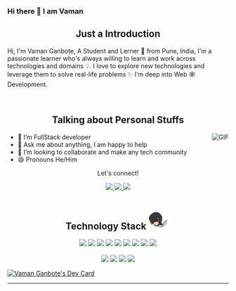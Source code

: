 ### Hi there 👋 I am Vaman


<h2 align="center">Just a Introduction
</h2>

Hi, I'm Vaman Ganbote, A Student and Lerner 🚀 from Pune, India, I'm a passionate learner who's always willing to learn and work across technologies and domains 💡. I love to explore new technologies and leverage them to solve real-life problems ✨ I'm deep into Web 🕸️ Development.

</br>
</hr>
<h2 align="center">Talking about Personal Stuffs 

</h2>

  <img align="right" alt="GIF" src="https://media.giphy.com/media/836HiJc7pgzy8iNXCn/giphy.gif" />

- 🌱 I’m FullStack developer
- 💬 Ask me about anything, I am happy to help
- 👯 I’m looking to collaborate and make any tech community
- 😄 Pronouns He/Him


<div align="center">
<p align="center">Let's connect!</p>
<a href="https://twitter.com/VamanGanbote93?t=kYKZsc4OBSFG7oLL_cJpBg&s=09">
    <img src="https://img.shields.io/badge/Twitter-1DA1F2?style=for-the-badge&logo=twitter&logoColor=white" />
</a>
<!-- 
<a href="https://www.instagram.com/vaibhavdarwekar/?hl=en">
    <img src="https://img.shields.io/badge/Instagram-E4405F?style=for-the-badge&logo=instagram&logoColor=white" />
</a> -->
  <a href="vamanganbote93@gmail.com">
 <img src= https://img.shields.io/badge/Gmail-D14836?style=for-the-badge&logo=gmail&logoColor=white />
  </a>

<a href="https://www.linkedin.com/in/vaman-ganbote/">
    <img src="https://img.shields.io/badge/linkedin-%230077B5.svg?&style=for-the-badge&logo=linkedin&logoColor=white" />
</a>

<!-- 
<a href="https://www.facebook.com/vaibhav.darwekar.50">
    <img src="https://img.shields.io/badge/Facebook-1877F2?style=for-the-badge&logo=facebook&logoColor=white" />
</a>

 -->
</div>




<h1></h1>
<h1></h1>
<h1></h1>
<p align="center">
  <h2 align="center">Technology Stack  <img src="https://github.com/Vaman93/Vaman93/blob/main/image/laptop.gif" width="50"></h2>
  
<div align="center">

   <img src="https://img.shields.io/badge/-HTML-c58545?style=for-the-badge&logo=html5&logoColor=c58545&labelColor=282828">
   <img src="https://img.shields.io/badge/-CSS-d1a01f?style=for-the-badge&logo=css3&logoColor=d1a01f&labelColor=282828">
   <img src="https://img.shields.io/badge/JavaScript-F7DF1E?style=for-the-badge&logo=javascript&logoColor=d1a01f&labelColor=282828">
   <img src="https://img.shields.io/badge/Node.js-43853D?style=for-the-badge&logo=node.js&logoColor=d1a01f&labelColor=282828">
   <img src="https://img.shields.io/badge/Express.js-404D59?style=for-the-badge&logo=express.js&logoColor=d1a01f&labelColor=282828">
   <img src="https://img.shields.io/badge/React-20232A?style=for-the-badge&logo=react&logoColor=61DAFB&labelColor=282828">
   <img src="https://img.shields.io/badge/MongoDB-4EA94B?style=for-the-badge&logo=mongodb&logoColor=white">
  <img src="https://img.shields.io/badge/Bootstrap-563D7C?style=for-the-badge&logo=bootstrap&logoColor=white"/>
<img src="https://img.shields.io/badge/Material--UI-0081CB?style=for-the-badge&logo=material-ui&logoColor=white"/>
  </br>
    </br>
  <img src="https://img.shields.io/badge/GitHub-100000?style=for-the-badge&logo=github&logoColor=white"/>
 
  <img src="https://img.shields.io/badge/Netlify-00C7B7?style=for-the-badge&logo=netlify&logoColor=whit"/>
  
  <img src="https://img.shields.io/badge/Heroku-430098?style=for-the-badge&logo=heroku&logoColor=white"/>
  
  <img src="https://img.shields.io/badge/Redux-593D88?style=for-the-badge&logo=redux&logoColor=white"/>
</div>
</p>

  <a align="center" href="https://app.daily.dev/vamanganbote"><img src="https://api.daily.dev/devcards/fe838f3d69ab49d08907bc98468a7a25.png?r=m5l" width="300" alt="Vaman Ganbote's Dev Card"/></a>


<!-- 
<h2 align="center">
  My Contribution Graph <img src="https://media.giphy.com/media/xUA7aZeLE2e0P7Znz2/giphy.gif" width="50">
</h2>
<p align="center">
  <img src="https://github.com/Vaman93/Vaman93/blob/output/github-contribution-grid-snake.svg" alt="snake"></center>
</p>

<h2 align="center">
  My Github Stats<img src="https://media.giphy.com/media/VgCDAzcKvsR6OM0uWg/giphy.gif" width="50">
</h2>

![GitHub Stats](https://github-readme-stats.vercel.app/api?username=Vaman93&theme=radical)
![Top Langs](https://github-readme-stats.vercel.app/api/top-langs/?username=Vaman93&theme=tokyonight)
-->


<hr>
